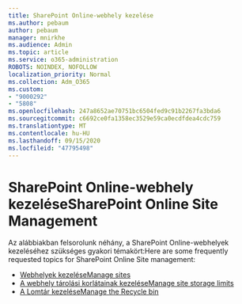```yaml
---
title: SharePoint Online-webhely kezelése
ms.author: pebaum
author: pebaum
manager: mnirkhe
ms.audience: Admin
ms.topic: article
ms.service: o365-administration
ROBOTS: NOINDEX, NOFOLLOW
localization_priority: Normal
ms.collection: Adm_O365
ms.custom:
- "9000292"
- "5808"
ms.openlocfilehash: 247a8652ae70751bc6504fed9c91b2267fa3bda6
ms.sourcegitcommit: c6692ce0fa1358ec3529e59ca0ecdfdea4cdc759
ms.translationtype: MT
ms.contentlocale: hu-HU
ms.lasthandoff: 09/15/2020
ms.locfileid: "47795498"
---
```

# <a name="sharepoint-online-site-management"></a><span data-ttu-id="893f8-102">SharePoint Online-webhely kezelése</span><span class="sxs-lookup"><span data-stu-id="893f8-102">SharePoint Online Site Management</span></span>

<span data-ttu-id="893f8-103">Az alábbiakban felsorolunk néhány, a SharePoint Online-webhelyek kezeléséhez szükséges gyakori témakört:</span><span class="sxs-lookup"><span data-stu-id="893f8-103">Here are some frequently requested topics for SharePoint Online Site management:</span></span>

- [<span data-ttu-id="893f8-104">Webhelyek kezelése</span><span class="sxs-lookup"><span data-stu-id="893f8-104">Manage sites</span></span>](https://docs.microsoft.com/sharepoint/manage-sites-in-new-admin-center)
- [<span data-ttu-id="893f8-105">A webhely tárolási korlátainak kezelése</span><span class="sxs-lookup"><span data-stu-id="893f8-105">Manage site storage limits</span></span>](https://docs.microsoft.com/sharepoint/manage-site-collection-storage-limits)
- [<span data-ttu-id="893f8-106">A Lomtár kezelése</span><span class="sxs-lookup"><span data-stu-id="893f8-106">Manage the Recycle bin</span></span>](https://support.microsoft.com/office/8a6c2198-910e-42dc-9a9c-bc5bc4f327da)